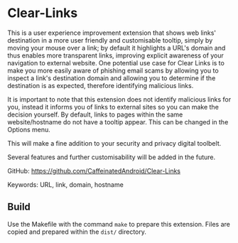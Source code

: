 # Clear-Links
This is a user experience improvement extension that shows web links' destination in a more user friendly and customisable tooltip, simply by moving your mouse over a link; by default it highlights a URL's domain and thus enables more transparent links, improving explicit awareness of your navigation to external website. One potential use case for Clear Links is to make you more easily aware of phishing email scams by allowing you to inspect a link's destination domain and allowing you to determine if the destination is as expected, therefore identifying malicious links.

It is important to note that this extension does not identify malicious links for you, instead it informs you of links to external sites so you can make the decision yourself. By default, links to pages within the same website/hostname do not have a tooltip appear. This can be changed in the Options menu.

This will make a fine addition to your security and privacy digital toolbelt.

Several features and further customisability will be added in the future.

GitHub:
https://github.com/CaffeinatedAndroid/Clear-Links

Keywords:
URL, link, domain, hostname

## Build

Use the Makefile with the command `make` to prepare this extension. Files are copied and prepared within the `dist/` directory.
